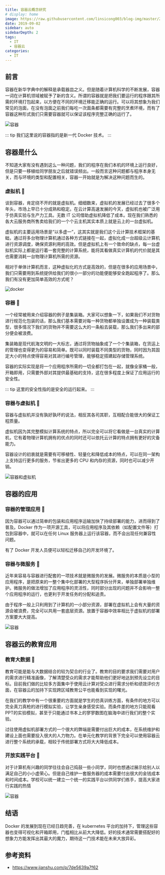 ```yaml
---
title: 容器云概念研究
# display: home
image: https://raw.githubusercontent.com/linsicong003/blog-img/master/20190902-bg.jpg
date: 2019-09-02
sidebar: auto
sidebarDepth: 2
tags: 
  - IT
  - 容器云
categories:
  - IT
---
```


## 前言

容器在新华字典中的解释是承载器皿之义。但是随着计算机科学的不断发展，容器一词在计算机领域被赋予了新的含义。所谓的容器就是把我们要运行的程序跟其所需的环境打包起来，以方便在不同的环境迁移能正确的运行。可以将其想象为我们常见的泡面，在没有泡面之前我们每吃一次面条都需要有完整的烹煮环境，而有了容器这种形式我们只需要容器就可以保证该程序完整正确的运行了。

![容器](https://raw.githubusercontent.com/linsicong003/blog-img/master/20190902-1.png)

<!-- more -->

::: tip
我们这里说的容器指的是新一代 Docker 技术。
:::

## 容器是什么

不知道大家有没有遇到这么一种问题，我们的程序在我们本机的环境上运行良好，但是只要一移植给同学朋友之后就错误频出。一般而言这种问题都与程序本身无关，而与环境的类型和配置相关，容器一开始就是为解决这种问题而生的。

### 虚拟机 :flags:

谈到容器，肯定绕不开的就是虚拟机。细细数来，虚拟机的发展已经过去了很多个年头，市场上早已十分成熟和稳定。在云计算高速发展的今天，虚拟机也被广泛用于仿真实验与生产力工具。无数 IT 公司借助虚拟机降低了成本。现在我们熟悉的各大云服务商所售卖给我们的一个个云主机其实本质上就是云上的一台虚拟机。

虚拟机的主要运用场景是“以多虚一”，这其实就是我们这个云计算技术框架的基础，通过将多台物理计算机通过各种方式链接在一起，虚拟化成一台超级云计算机进行资源调度，确保资源利用的高效。但是虚拟机上有一个致命的缺点，每一台虚拟机实际上都是运行着一套完整的计算系统，能将其看做真实计算机的代价就是其也需要消耗一台物理计算机所需的资源。

相对于单体计算机而言，这种虚拟化的方式是高效的，但是在很多的应用场景中，我们只需要用到系统提供给我们的很小一部分的功能便能够安全跑起程序了。那么我们有没有更加简单高效的方式呢？

![docker](https://raw.githubusercontent.com/linsicong003/blog-img/master/20190902-5.jpg)

### 容器 :flags:

一个经常被用来介绍容器的例子是集装箱。大家可以想象一下，如果我们不对货物进行规范化包装的话，那么我们基本需要对每一种货物都单独设置成为一种装载类型，很多情况下我们的货物并不需要这么大的一条船去装载，那么我们多出来的部分便会被浪费。

集装箱是现代航海文明的一大标志，通过将货物抽象成了一个个集装箱，在货运上的管理也变得更为的容易和简单。既可以同时装载不同类型的货物，同时因为其固定大小的特点使得容易对其进行编号管理，能够稳定搭建起存储管理系统。

容器的实际实现是将一个应用程序所需的一切全都打包在一起，就像全家桶一般，开箱即用，只需要外部对其提供最基础的支持，这在很多程度上保证了应用运行的安全性。

::: tip
这里的安全性指的是安全的运行起来。
:::

### 容器与虚拟机 :flags:

容器与虚拟机并没有孰好孰坏的说法，相反其各司其职，互相配合能很大的保证工程质量。

虚拟机因为其完整模拟计算系统的特点，所以完全可以将它看做是一台真实的计算机，它有着物理计算机拥有的优点的同时还可以依托云计算的特点拥有更好的灾备能力。

容器设计的初衷就是需要有可移植性、轻量化和降低成本的特点，可以在同一架构上支持运行更多的服务，节省出更多的 CPU 和内存的资源，同时也可以减少开销。

![容器和虚拟机](https://raw.githubusercontent.com/linsicong003/blog-img/master/20190902-2.jpg)

## 容器的应用

### 容器的管理应用 :flags:

因为容器可以通过简单的包装和应用程序运输加快了持续部署的能力，进而得到了普及。Docker 作为一项开源工具，可以将应用程序及其依赖（如配置文件等）打包到容器中，就可以在任何 Linux 服务器上运行该容器，而不会出现任何兼容性问题。

有了 Docker 开发人员便可以轻松迁移自己的开发环境了。

### 容器与微服务 :flags:

近年来容易与容器进行配套的一项技术就是微服务的发展。微服务的本质是小型的应用程序，是把原来的一整个集中化部署的大型程序拆分开来，单独部署单独维护。微服务的做法增加了应用程序的灵活性，同时部分出现的问题并不会影响一整个应用程序的运行，也更利于开发任务的分配和追责。

由于程序一般上只利用到了计算机的一小部分资源，部署在虚拟机上会有大量的资源会被浪费，完全可以共用一套底层资源。放置于容器中效率相比于虚拟机的部署方案要大大提高。

![容器](https://raw.githubusercontent.com/linsicong003/blog-img/master/20190902-3.jpg)

## 容器云的教育应用

### 教育大数据 :flags:

教育可能是能与大数据结合的较为契合的行业了。教育的目的要求我们需要对用户的需求进行精准画像，了解清楚受众的需求才能帮助他们更好地达到预先设立的目标。目前我们做的比较多方面集中于使用云计算对受众进行需求分析和绩效评价方面，在容器云的加持下实现跨区域教育公平也能看到实现的曙光。

在我们的教学中有一个很重要的方面就是学生的仿真训练方面，有条件的地方可以完全真刀真枪的进行模拟实验，让学生亲身感受实验。而条件差的地方只能观看PPT的实验模拟，甚至于只能通过书本上的寥寥数图在脑海中进行我们的整个实验。

过往使用虚拟机部署方式的一个很大的弊端是需要付出巨大的成本，在系统维护和建设上面也需要投入很大的人力物力。在单元化教学的背景下完全可以使用容器云进行整个系统的承载，相较于传统部署方式将大大降低成本。

### 开放实践平台 :flags:

对于计算机有兴趣的同学往往会自己捣鼓一些小同学，同时也想通过展示给别人以满足自己的小小虚荣心。但是自己维护一套服务器的成本需要付出很大的金钱成本和时间成本。学校可以统一建立一个统一的实践平台以供同学们练手，提高大家进行实践的热情

![容器](https://raw.githubusercontent.com/linsicong003/blog-img/master/20190902-4.jpg)

## 结语

Docker 的发展到现在已经日趋完善，在 kubernetes 平台的加持下，管理这些容器也变得可视化和开箱即用，门槛相比从前大大降低。好的技术通常需要搭配好的想象力方能发挥出其最大的魔力，期待这一门技术能在未来大放异彩。

## 参考资料
- https://www.jianshu.com/p/7de5639a7f62
